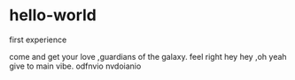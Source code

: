 # hello-world
first experience

come and get your love ,guardians of the galaxy. feel right hey hey ,oh yeah give to main vibe.
odfnvio
nvdoianio
